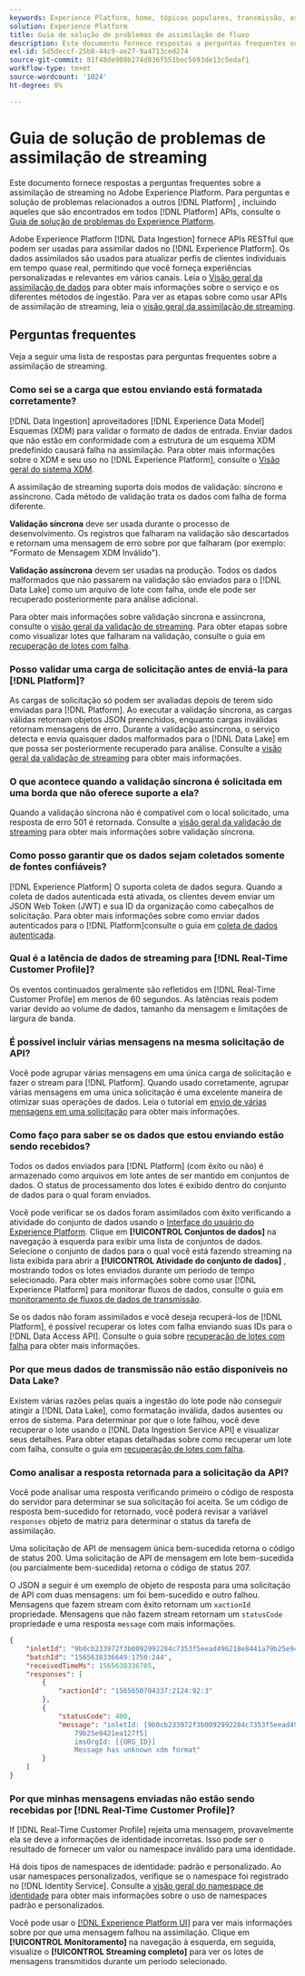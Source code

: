 ```yaml
---
keywords: Experience Platform, home, tópicos populares, transmissão, assimilação de streaming, solução de problemas, solução de problemas de assimilação de streaming, perguntas frequentes sobre assimilação de streaming, perguntas frequentes;
solution: Experience Platform
title: Guia de solução de problemas de assimilação de fluxo
description: Este documento fornece respostas a perguntas frequentes sobre a assimilação de streaming no Adobe Experience Platform.
exl-id: 5d5deccf-25b8-44c9-ae27-9a4713ced274
source-git-commit: 81f48de908b274d836f551bec5693de13c5edaf1
workflow-type: tm+mt
source-wordcount: '1024'
ht-degree: 0%

---
```


# Guia de solução de problemas de assimilação de streaming

Este documento fornece respostas a perguntas frequentes sobre a assimilação de streaming no Adobe Experience Platform. Para perguntas e solução de problemas relacionados a outros [!DNL Platform] , incluindo aqueles que são encontrados em todos [!DNL Platform] APIs, consulte o [Guia de solução de problemas do Experience Platform](../../landing/troubleshooting.md).

Adobe Experience Platform [!DNL Data Ingestion] fornece APIs RESTful que podem ser usadas para assimilar dados no [!DNL Experience Platform]. Os dados assimilados são usados para atualizar perfis de clientes individuais em tempo quase real, permitindo que você forneça experiências personalizadas e relevantes em vários canais. Leia o [Visão geral da assimilação de dados](../home.md) para obter mais informações sobre o serviço e os diferentes métodos de ingestão. Para ver as etapas sobre como usar APIs de assimilação de streaming, leia o [visão geral da assimilação de streaming](../streaming-ingestion/overview.md).

## Perguntas frequentes

Veja a seguir uma lista de respostas para perguntas frequentes sobre a assimilação de streaming.

### Como sei se a carga que estou enviando está formatada corretamente?

[!DNL Data Ingestion] aproveitadores [!DNL Experience Data Model] Esquemas (XDM) para validar o formato de dados de entrada. Enviar dados que não estão em conformidade com a estrutura de um esquema XDM predefinido causará falha na assimilação. Para obter mais informações sobre o XDM e seu uso no [!DNL Experience Platform], consulte o [Visão geral do sistema XDM](../../xdm/home.md).

A assimilação de streaming suporta dois modos de validação: síncrono e assíncrono. Cada método de validação trata os dados com falha de forma diferente.

**Validação síncrona** deve ser usada durante o processo de desenvolvimento. Os registros que falharam na validação são descartados e retornam uma mensagem de erro sobre por que falharam (por exemplo: &quot;Formato de Mensagem XDM Inválido&quot;).

**Validação assíncrona** devem ser usadas na produção. Todos os dados malformados que não passarem na validação são enviados para o [!DNL Data Lake] como um arquivo de lote com falha, onde ele pode ser recuperado posteriormente para análise adicional.

Para obter mais informações sobre validação síncrona e assíncrona, consulte o [visão geral da validação de streaming](../quality/streaming-validation.md). Para obter etapas sobre como visualizar lotes que falharam na validação, consulte o guia em [recuperação de lotes com falha](../quality/retrieve-failed-batches.md).

### Posso validar uma carga de solicitação antes de enviá-la para [!DNL Platform]?

As cargas de solicitação só podem ser avaliadas depois de terem sido enviadas para [!DNL Platform]. Ao executar a validação síncrona, as cargas válidas retornam objetos JSON preenchidos, enquanto cargas inválidas retornam mensagens de erro. Durante a validação assíncrona, o serviço detecta e envia quaisquer dados malformados para o [!DNL Data Lake] em que possa ser posteriormente recuperado para análise. Consulte a [visão geral da validação de streaming](../quality/streaming-validation.md) para obter mais informações.

### O que acontece quando a validação síncrona é solicitada em uma borda que não oferece suporte a ela?

Quando a validação síncrona não é compatível com o local solicitado, uma resposta de erro 501 é retornada. Consulte a [visão geral da validação de streaming](../quality/streaming-validation.md) para obter mais informações sobre validação síncrona.

### Como posso garantir que os dados sejam coletados somente de fontes confiáveis?

[!DNL Experience Platform] O suporta coleta de dados segura. Quando a coleta de dados autenticada está ativada, os clientes devem enviar um JSON Web Token (JWT) e sua ID da organização como cabeçalhos de solicitação. Para obter mais informações sobre como enviar dados autenticados para o [!DNL Platform]consulte o guia em [coleta de dados autenticada](../tutorials/create-authenticated-streaming-connection.md).

### Qual é a latência de dados de streaming para [!DNL Real-Time Customer Profile]?

Os eventos continuados geralmente são refletidos em [!DNL Real-Time Customer Profile] em menos de 60 segundos. As latências reais podem variar devido ao volume de dados, tamanho da mensagem e limitações de largura de banda.

### É possível incluir várias mensagens na mesma solicitação de API?

Você pode agrupar várias mensagens em uma única carga de solicitação e fazer o stream para [!DNL Platform]. Quando usado corretamente, agrupar várias mensagens em uma única solicitação é uma excelente maneira de otimizar suas operações de dados. Leia o tutorial em [envio de várias mensagens em uma solicitação](../tutorials/streaming-multiple-messages.md) para obter mais informações.

### Como faço para saber se os dados que estou enviando estão sendo recebidos?

Todos os dados enviados para [!DNL Platform] (com êxito ou não) é armazenado como arquivos em lote antes de ser mantido em conjuntos de dados. O status de processamento dos lotes é exibido dentro do conjunto de dados para o qual foram enviados.

Você pode verificar se os dados foram assimilados com êxito verificando a atividade do conjunto de dados usando o [Interface do usuário do Experience Platform](https://platform.adobe.com). Clique em **[!UICONTROL Conjuntos de dados]** na navegação à esquerda para exibir uma lista de conjuntos de dados. Selecione o conjunto de dados para o qual você está fazendo streaming na lista exibida para abrir a **[!UICONTROL Atividade do conjunto de dados]** , mostrando todos os lotes enviados durante um período de tempo selecionado. Para obter mais informações sobre como usar [!DNL Experience Platform] para monitorar fluxos de dados, consulte o guia em [monitoramento de fluxos de dados de transmissão](../quality/monitor-data-ingestion.md).

Se os dados não foram assimilados e você deseja recuperá-los de [!DNL Platform], é possível recuperar os lotes com falha enviando suas IDs para o [!DNL Data Access API]. Consulte o guia sobre [recuperação de lotes com falha](../quality/retrieve-failed-batches.md) para obter mais informações.

### Por que meus dados de transmissão não estão disponíveis no Data Lake?

Existem várias razões pelas quais a ingestão do lote pode não conseguir atingir a [!DNL Data Lake], como formatação inválida, dados ausentes ou erros de sistema. Para determinar por que o lote falhou, você deve recuperar o lote usando o [!DNL Data Ingestion Service API] e visualizar seus detalhes. Para obter etapas detalhadas sobre como recuperar um lote com falha, consulte o guia em [recuperação de lotes com falha](../quality/retrieve-failed-batches.md).

### Como analisar a resposta retornada para a solicitação da API?

Você pode analisar uma resposta verificando primeiro o código de resposta do servidor para determinar se sua solicitação foi aceita. Se um código de resposta bem-sucedido for retornado, você poderá revisar a variável `responses` objeto de matriz para determinar o status da tarefa de assimilação.

Uma solicitação de API de mensagem única bem-sucedida retorna o código de status 200. Uma solicitação de API de mensagem em lote bem-sucedida (ou parcialmente bem-sucedida) retorna o código de status 207.

O JSON a seguir é um exemplo de objeto de resposta para uma solicitação de API com duas mensagens: um foi bem-sucedido e outro falhou. Mensagens que fazem stream com êxito retornam um `xactionId` propriedade. Mensagens que não fazem stream retornam um `statusCode` propriedade e uma resposta `message` com mais informações.

```JSON
{
    "inletId": "9b0cb233972f3b0092992284c7353f5eead496218e8441a79b25e9421ea127f5",
    "batchId": "1565638336649:1750:244",
    "receivedTimeMs": 1565638336705,
    "responses": [
        {
            "xactionId": "1565650704337:2124:92:3"
        },
        {
            "statusCode": 400,
            "message": "inletId: [9b0cb233972f3b0092992284c7353f5eead496218e8441a
                79b25e9421ea127f5] 
                imsOrgId: [{ORG_ID}] 
                Message has unknown xdm format"
        }
    ]
}
```

### Por que minhas mensagens enviadas não estão sendo recebidas por [!DNL Real-Time Customer Profile]?

If [!DNL Real-Time Customer Profile] rejeita uma mensagem, provavelmente ela se deve a informações de identidade incorretas. Isso pode ser o resultado de fornecer um valor ou namespace inválido para uma identidade.

Há dois tipos de namespaces de identidade: padrão e personalizado. Ao usar namespaces personalizados, verifique se o namespace foi registrado no [!DNL Identity Service]. Consulte a [visão geral do namespace de identidade](../../identity-service/namespaces.md) para obter mais informações sobre o uso de namespaces padrão e personalizados.

Você pode usar o [[!DNL Experience Platform UI]](https://platform.adobe.com) para ver mais informações sobre por que uma mensagem falhou na assimilação. Clique em **[!UICONTROL Monitoramento]** na navegação à esquerda, em seguida, visualize o **[!UICONTROL Streaming completo]** para ver os lotes de mensagens transmitidos durante um período selecionado.
